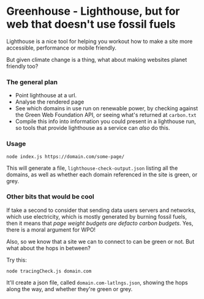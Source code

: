 # Greenhouse - Lighthouse, but for web that doesn't use fossil fuels

Lighthouse is a nice tool for helping you workout how to make a site more accessible, performance or mobile friendly.

But given climate change is a thing, what about making websites planet friendly too?

### The general plan

- Point lighthouse at a url.
- Analyse the rendered page
- See which domains in use run on renewable power, by checking against the Green Web Foundation API, or seeing what's returned at `carbon.txt`
- Compile this info into information you could present in a lighthouse run, so tools that provide lighthouse as a service can _also_ do this.

### Usage

```
node index.js https://domain.com/some-page/
```

This will generate a file, `lighthouse-check-output.json` listing all the domains, as well as whether each domain referenced in the site is green, or grey.

### Other bits that would be cool

If take a second to consider that sending data users servers and networks, which use electricity, which is mostly generated by burning fossil fuels, then it means that *page weight budgets are defacto carbon budgets*. Yes, there is a moral argument for WPO!

Also, so we know that a site we can to connect to can be green or not. But what about the hops in between?

Try this:

```
node tracingCheck.js domain.com
```

It'll create a json file, called `domain.com-latlngs.json`, showing the hops along the way, and whether they're green or grey.
